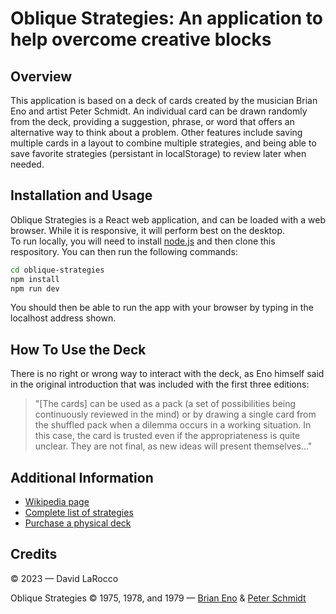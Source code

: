 # Oblique Strategies: An application to help overcome creative blocks

## Overview
This application is based on a deck of cards created by the musician Brian Eno and artist Peter Schmidt. An individual card can be drawn randomly from the deck, providing a suggestion, phrase, or word that offers an alternative way to think about a problem.  Other features include saving multiple cards in a layout to combine multiple strategies, and being able to save favorite strategies (persistant in localStorage) to review later when needed.
## Installation and Usage
Oblique Strategies is a React web  application, and can be loaded with a web browser.  While it is responsive, it will perform best on the desktop.  
To run locally, you will need to install [node.js](https://nodejs.org/en/download) and then clone this respository. You can then run the following commands:
```bash
cd oblique-strategies
npm install
npm run dev
``` 
You should then be able to run the app with your browser by typing in the localhost address shown.
## How To Use the Deck
There is no right or wrong way to interact with the deck, as Eno himself said in the original introduction that was included with the first three editions:
> &quot;[The cards] can be used as a pack (a set of possibilities being continuously reviewed in the mind) or by drawing a single card from the shuffled pack when a dilemma occurs in a working situation. In this case, the card is trusted even if the appropriateness is quite unclear. They are not final, as new ideas will present themselves...&quot;
## Additional Information
* [Wikipedia page](https://en.wikipedia.org/wiki/Oblique_Strategies)
* [Complete list of strategies](https://matt-rickard.com/list-of-all-oblique-strategies)
* [Purchase a physical deck](https://www.amazon.com/Oblique-strategies-hundred-worthwhile-dilemmas/dp/B0000EEZG9)
## Credits
&copy; 2023 &mdash; David LaRocco

Oblique Strategies &copy; 1975, 1978, and 1979 &mdash; [Brian Eno](https://www.brian-eno.net/) & [Peter Schmidt](http://www.peterschmidtweb.com/main.html)

